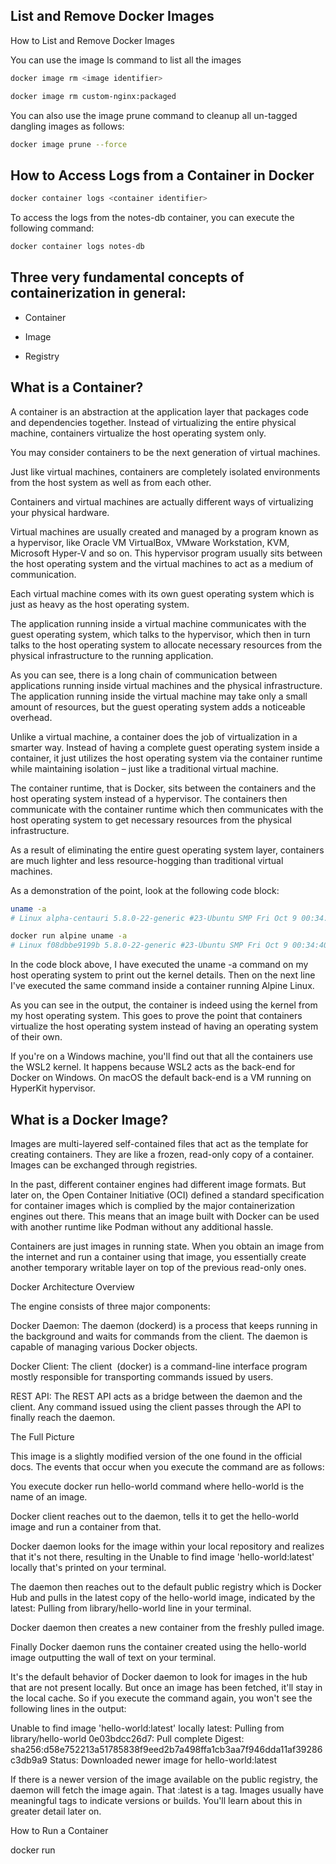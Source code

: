 ## List and Remove Docker Images

How to List and Remove Docker Images

You can use the image ls command to list all the images

```bash
docker image rm <image identifier>

docker image rm custom-nginx:packaged
```
You can also use the image prune command to cleanup all un-tagged dangling images as follows:
```bash
docker image prune --force
```

## How to Access Logs from a Container in Docker
```bash
docker container logs <container identifier>
```
To access the logs from the notes-db container, you can execute the following command:
```bash
docker container logs notes-db
```


## Three very fundamental concepts of containerization in general:

- Container

- Image

- Registry


## What is a Container?

A container is an abstraction at the application layer that packages code and dependencies together. Instead of virtualizing the entire physical machine, containers virtualize the host operating system only.

You may consider containers to be the next generation of virtual machines.

Just like virtual machines, containers are completely isolated environments from the host system as well as from each other. 

Containers and virtual machines are actually different ways of virtualizing your physical hardware. 

Virtual machines are usually created and managed by a program known as a hypervisor, like Oracle VM VirtualBox, VMware Workstation, KVM, Microsoft Hyper-V and so on. This hypervisor program usually sits between the host operating system and the virtual machines to act as a medium of communication.

Each virtual machine comes with its own guest operating system which is just as heavy as the host operating system.

The application running inside a virtual machine communicates with the guest operating system, which talks to the hypervisor, which then in turn talks to the host operating system to allocate necessary resources from the physical infrastructure to the running application.

As you can see, there is a long chain of communication between applications running inside virtual machines and the physical infrastructure. The application running inside the virtual machine may take only a small amount of resources, but the guest operating system adds a noticeable overhead.

Unlike a virtual machine, a container does the job of virtualization in a smarter way. Instead of having a complete guest operating system inside a container, it just utilizes the host operating system via the container runtime while maintaining isolation – just like a traditional virtual machine.

The container runtime, that is Docker, sits between the containers and the host operating system instead of a hypervisor. The containers then communicate with the container runtime which then communicates with the host operating system to get necessary resources from the physical infrastructure.

As a result of eliminating the entire guest operating system layer, containers are much lighter and less resource-hogging than traditional virtual machines.

As a demonstration of the point, look at the following code block:
```bash
uname -a
# Linux alpha-centauri 5.8.0-22-generic #23-Ubuntu SMP Fri Oct 9 00:34:40 UTC 2020 x86_64 x86_64 x86_64 GNU/Linux

docker run alpine uname -a
# Linux f08dbbe9199b 5.8.0-22-generic #23-Ubuntu SMP Fri Oct 9 00:34:40 UTC 2020 x86_64 Linux
```
In the code block above, I have executed the uname -a command on my host operating system to print out the kernel details. Then on the next line I've executed the same command inside a container running Alpine Linux.

As you can see in the output, the container is indeed using the kernel from my host operating system. This goes to prove the point that containers virtualize the host operating system instead of having an operating system of their own.

If you're on a Windows machine, you'll find out that all the containers use the WSL2 kernel. It happens because WSL2 acts as the back-end for Docker on Windows. On macOS the default back-end is a VM running on HyperKit hypervisor.

## What is a Docker Image?

Images are multi-layered self-contained files that act as the template for creating containers. They are like a frozen, read-only copy of a container. Images can be exchanged through registries.

In the past, different container engines had different image formats. But later on, the Open Container Initiative (OCI) defined a standard specification for container images which is complied by the major containerization engines out there. This means that an image built with Docker can be used with another runtime like Podman without any additional hassle.

Containers are just images in running state. When you obtain an image from the internet and run a container using that image, you essentially create another temporary writable layer on top of the previous read-only ones.

Docker Architecture Overview

The engine consists of three major components:

Docker Daemon: The daemon (dockerd) is a process that keeps running in the background and waits for commands from the client. The daemon is capable of managing various Docker objects.

Docker Client: The client  (docker) is a command-line interface program mostly responsible for transporting commands issued by users.

REST API: The REST API acts as a bridge between the daemon and the client. Any command issued using the client passes through the API to finally reach the daemon.

The Full Picture

This image is a slightly modified version of the one found in the official docs. The events that occur when you execute the command are as follows:

You execute docker run hello-world command where hello-world is the name of an image.

Docker client reaches out to the daemon, tells it to get the hello-world image and run a container from that.

Docker daemon looks for the image within your local repository and realizes that it's not there, resulting in the Unable to find image 'hello-world:latest' locally that's printed on your terminal.

The daemon then reaches out to the default public registry which is Docker Hub and pulls in the latest copy of the hello-world image, indicated by the latest: Pulling from library/hello-world line in your terminal.

Docker daemon then creates a new container from the freshly pulled image.

Finally Docker daemon runs the container created using the hello-world image outputting the wall of text on your terminal.

It's the default behavior of Docker daemon to look for images in the hub that are not present locally. But once an image has been fetched, it'll stay in the local cache. So if you execute the command again, you won't see the following lines in the output:

Unable to find image 'hello-world:latest' locally
latest: Pulling from library/hello-world
0e03bdcc26d7: Pull complete
Digest: sha256:d58e752213a51785838f9eed2b7a498ffa1cb3aa7f946dda11af39286c3db9a9
Status: Downloaded newer image for hello-world:latest

If there is a newer version of the image available on the public registry, the daemon will fetch the image again. That :latest is a tag. Images usually have meaningful tags to indicate versions or builds. You'll learn about this in greater detail later on.

How to Run a Container

docker run <image name>